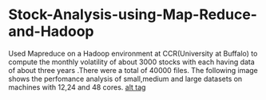 # Stock-Analysis-using-Map-Reduce-and-Hadoop
Used Mapreduce on a Hadoop environment at CCR(University at Buffalo) to compute the monthly volatility of about 3000 stocks with each having data of about three years .There were a total of 40000 files.
The following image shows the perfomance analysis of small,medium and large datasets on machines with 12,24 and 48 cores.
[alt tag](https://raw.github.com/HarshHarwani/Stock-Analysis-using-Map-Reduce-and-Hadoop/master/Perfomance.png)
